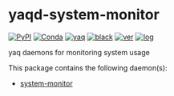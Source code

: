 # yaqd-system-monitor

[![PyPI](https://img.shields.io/pypi/v/yaqd-system-monitor)](https://pypi.org/project/yaqd-system-monitor)
[![Conda](https://img.shields.io/conda/vn/conda-forge/yaqd-system-monitor)](https://anaconda.org/conda-forge/yaqd-system-monitor)
[![yaq](https://img.shields.io/badge/framework-yaq-orange)](https://yaq.fyi/)
[![black](https://img.shields.io/badge/code--style-black-black)](https://black.readthedocs.io/)
[![ver](https://img.shields.io/badge/calver-YYYY.0M.MICRO-blue)](https://calver.org/)
[![log](https://img.shields.io/badge/change-log-informational)](https://gitlab.com/yaq/yaqd-system-monitor/-/blob/main/CHANGELOG.md)

yaq daemons for monitoring system usage

This package contains the following daemon(s):
- [system-monitor](https://yaq.fyi/daemons/system-monitor/)
